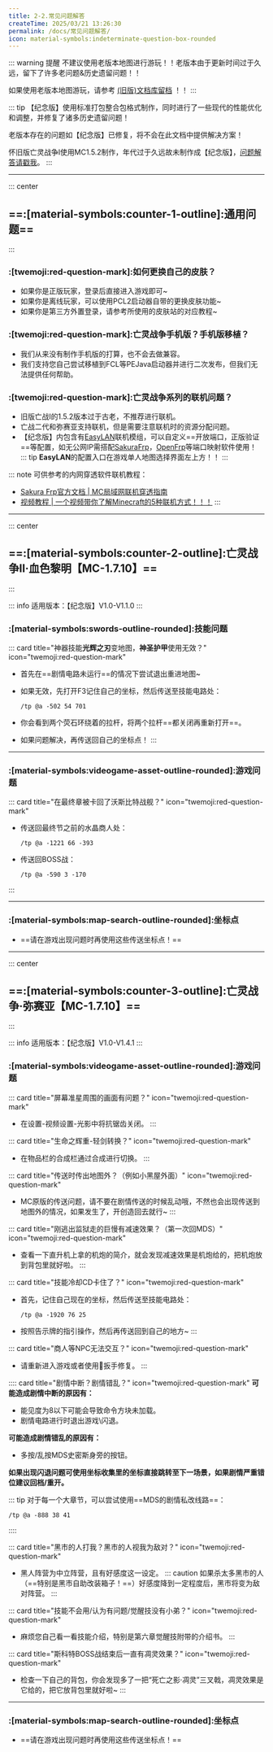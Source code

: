```yaml
---
title: 2-2.常见问题解答
createTime: 2025/03/21 13:26:30
permalink: /docs/常见问题解答/
icon: material-symbols:indeterminate-question-box-rounded
---
```

::: warning 提醒
不建议使用老版本地图进行游玩！！老版本由于更新时间过于久远，留下了许多老问题&历史遗留问题！！

如果使用老版本地图游玩，请参考 [(旧版)文档库留档](/docs/目录/) ！！
:::

::: tip 
【纪念版】使用标准打包整合包格式制作，同时进行了一些现代的性能优化和调整，并修复了诸多历史遗留问题！

老版本存在的问题如【纪念版】已修复，将不会在此文档中提供解决方案！

怀旧版亡灵战争Ⅰ使用MC1.5.2制作，年代过于久远故未制作成【纪念版】，[问题解答请戳我](/docs/(旧)常见问题解答/)。
:::

---
::: center
## ==:[material-symbols:counter-1-outline]:通用问题==
:::

### :[twemoji:red-question-mark]:如何更换自己的皮肤？
- 如果你是正版玩家，登录后直接进入游戏即可~
- 如果你是离线玩家，可以使用PCL2启动器自带的更换皮肤功能~
- 如果你是第三方外置登录，请参考所使用的皮肤站的对应教程~

### :[twemoji:red-question-mark]:亡灵战争手机版？手机版移植？
- 我们从来没有制作手机版的打算，也不会去做兼容。
- 我们支持您自己尝试移植到FCL等PEJava启动器并进行二次发布，但我们无法提供任何帮助。

### :[twemoji:red-question-mark]:亡灵战争系列的联机问题？
- 旧版亡战Ⅰ的1.5.2版本过于古老，不推荐进行联机。
- 亡战二代和弥赛亚支持联机，但是需要注意联机时的资源分配问题。
- 【纪念版】内包含有[EasyLAN](https://www.mcmod.cn/class/11373.html)联机模组，可以自定义==开放端口，正版验证==等配置，如无公网IP需搭配[SakuraFrp](https://www.natfrp.com/)，[OpenFrp](https://www.openfrp.net/)等端口映射软件使用！
::: tip 
**EasyLAN**的配置入口在游戏单人地图选择界面左上方！！
:::

::: note 可供参考的内网穿透软件联机教程：
- [Sakura Frp官方文档 | MC局域网联机穿透指南](https://doc.natfrp.com/app/mc.html)
- [视频教程 | 一个视频带你了解Minecraft的5种联机方式！！！](https://www.bilibili.com/video/BV14SXnYyEit)
:::

---
::: center
## ==:[material-symbols:counter-2-outline]:亡灵战争Ⅱ·血色黎明【MC-1.7.10】==
:::

::: info 适用版本：【纪念版】V1.0-V1.1.0
:::

### :[material-symbols:swords-outline-rounded]:技能问题
::: card title="神器技能**光辉之刃**变地图，**神圣护甲**使用无效？" icon="twemoji:red-question-mark"
- 首先在==剧情电路未运行==的情况下尝试退出重进地图~
- 如果无效，先打开F3记住自己的坐标，然后传送至技能电路处：

  ```command
  /tp @a -502 54 701
  ```

- 你会看到两个荧石环绕着的拉杆，将两个拉杆==都关闭再重新打开==。
- 如果问题解决，再传送回自己的坐标点！
:::

---

### :[material-symbols:videogame-asset-outline-rounded]:游戏问题
::: card title="在最终章被卡回了沃斯比特战舰？" icon="twemoji:red-question-mark"
- 传送回最终节之前的水晶商人处：
  
  ```command
  /tp @a -1221 66 -393
  ```

- 传送回BOSS战：
  ```command
  /tp @a -590 3 -170
  ```
:::


---

### :[material-symbols:map-search-outline-rounded]:坐标点

<LinkCard icon="twemoji:astonished-face" title="《亡灵战争Ⅱ·血色黎明》地图常用坐标点" href="/docs/常用坐标收集/#亡灵战争ii·血色黎明">

- ==请在游戏出现问题时再使用这些传送坐标点！==

</LinkCard>

---
::: center
## ==:[material-symbols:counter-3-outline]:亡灵战争·弥赛亚【MC-1.7.10】==
:::

::: info 适用版本：【纪念版】V1.0-V1.4.1
:::

### :[material-symbols:videogame-asset-outline-rounded]:游戏问题
::: card title="屏幕准星周围的画面有问题？" icon="twemoji:red-question-mark"
- 在设置-视频设置-光影中将抗锯齿关闭。
:::

::: card title="生命之辉重-轻剑转换？" icon="twemoji:red-question-mark"
- 在物品栏的合成栏通过合成进行切换。
:::

::: card title="传送时传出地图外？（例如小黑屋外面）" icon="twemoji:red-question-mark"
- MC原版的传送问题，请不要在剧情传送的时候乱动哦，不然也会出现传送到地图外的情况，如果发生了，开创造回去就行~
:::

::: card title="刚逃出监狱走的巨慢有减速效果？（第一次回MDS）" icon="twemoji:red-question-mark"
- 查看一下直升机上拿的机炮的简介，就会发现减速效果是机炮给的，把机炮放到背包里就好啦。
:::

::: card title="技能冷却CD卡住了？" icon="twemoji:red-question-mark"
- 首先，记住自己现在的坐标，然后传送至技能电路处：
  
  ```command
  /tp @a -1920 76 25
  ```
- 按照告示牌的指引操作，然后再传送回到自己的地方~
:::

::: card title="商人等NPC无法交互？" icon="twemoji:red-question-mark"
- 请重新进入游戏或者使用🔧扳手修复。
:::

:::: card title="剧情中断？剧情错乱？" icon="twemoji:red-question-mark"
**可能造成剧情中断的原因有：**
- 能见度为8以下可能会导致命令方块未加载。
- 剧情电路进行时退出游戏\闪退。
  
**可能造成剧情错乱的原因有：**
- 多按/乱按MDS史密斯身旁的按钮。
  
**如果出现闪退问题可使用坐标收集里的坐标直接跳转至下一场景，如果剧情严重错位建议回档/重开。**

::: tip
对于每一个大章节，可以尝试使用==MDS的剧情私改线路==：
```command 
/tp @a -888 38 41
```
::::

::: card title="黑市的人打我？黑市的人视我为敌对？" icon="twemoji:red-question-mark"
- 黑人阵营为中立阵营，且有好感度这一设定。
::: caution
如果杀太多黑市的人（==特别是黑市自助改装箱子！==）好感度降到一定程度后，黑市将变为敌对阵营。
:::

::: card title="技能不会用/认为有问题/觉醒技没有小弟？" icon="twemoji:red-question-mark"
- 麻烦您自己看一看技能介绍，特别是第六章觉醒技附带的介绍书。
:::

::: card title="斯科特BOSS战结束后一直有凋灵效果？" icon="twemoji:red-question-mark"
- 检查一下自己的背包，你会发现多了一把“死亡之影·凋灵”三叉戟，凋灵效果是它给的，把它放背包里就好啦~
:::

---

### :[material-symbols:map-search-outline-rounded]:坐标点

<LinkCard icon="twemoji:astonished-face" title="《亡灵战争·弥赛亚》地图常用坐标点" href="/docs/常用坐标收集/#亡灵战争·弥赛亚">

- ==请在游戏出现问题时再使用这些传送坐标点！==

</LinkCard>
